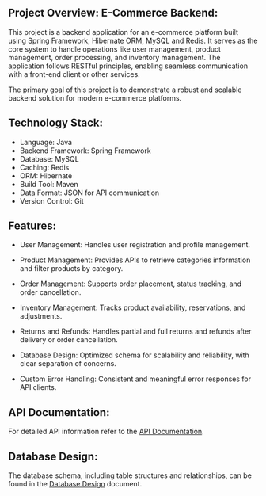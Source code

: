## Project Overview: E-Commerce Backend:
This project is a backend application for an e-commerce platform built using Spring Framework, Hibernate ORM, MySQL and Redis. It serves as the core system to handle operations like user management, product management, order processing, and inventory management. The application follows RESTful principles, enabling seamless communication with a front-end client or other services.

The primary goal of this project is to demonstrate a robust and scalable backend solution for modern e-commerce platforms.

## Technology Stack:
- Language: Java
- Backend Framework: Spring Framework
- Database: MySQL
- Caching: Redis
- ORM: Hibernate
- Build Tool: Maven
- Data Format: JSON for API communication
- Version Control: Git

## Features:
- User Management: Handles user registration and profile management.

- Product Management: Provides APIs to retrieve categories information and filter products by category.

- Order Management: Supports order placement, status tracking, and order cancellation.

- Inventory Management: Tracks product availability, reservations, and adjustments.

- Returns and Refunds: Handles partial and full returns and refunds after delivery or order cancellation.

- Database Design: Optimized schema for scalability and reliability, with clear separation of concerns.

- Custom Error Handling: Consistent and meaningful error responses for API clients.

## API Documentation:
For detailed API information refer to the [API Documentation](./E-Commerce-Backend-Plan/requirements.txt).

## Database Design:
The database schema, including table structures and relationships, can be found in the [Database Design](./E-Commerce-Backend-Plan/database-design.txt) document.
